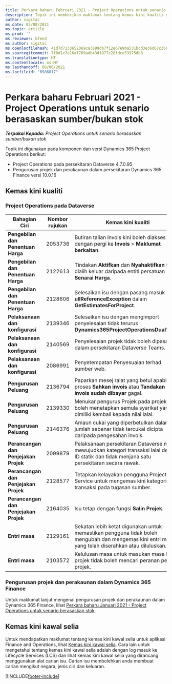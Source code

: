 ```yaml
---
title: Perkara baharu Februari 2021 - Project Operations untuk senario berasaskan sumber/bukan stok
description: Topik ini memberikan maklumat tentang kemas kini kualiti yang tersedia dalam keluaran Februari 2021 bagi Project Operations untuk senario berasaskan sumber/bukan stok.
author: sigitac
ms.date: 02/08/2021
ms.topic: article
ms.prod: ''
ms.reviewer: kfend
ms.author: sigitac
ms.openlocfilehash: 41d7d7133652069ca3899db7f12e67e9ba531bcd3e36d67c3686a6b637b077d3
ms.sourcegitcommit: 7f8d1e7a16af769adb43d1877c28fdce53975db8
ms.translationtype: HT
ms.contentlocale: ms-MY
ms.lasthandoff: 08/06/2021
ms.locfileid: "6986817"
---
```

# <a name="whats-new-february-2021---project-operations-for-resourcenon-stocked-based-scenarios"></a>Perkara baharu Februari 2021 - Project Operations untuk senario berasaskan sumber/bukan stok

_**Terpakai Kepada:** Project Operations untuk senario berasaskan sumber/bukan stok_

Topik ini digunakan pada komponen dan versi Dynamics 365 Project Operations berikut:

- Project Operations pada persekitaran Dataverse 4.7.0.95
- Pengurusan projek dan perakaunan dalam persekitaran Dynamics 365 Finance versi 10.0.16 

## <a name="quality-updates"></a>Kemas kini kualiti

### <a name="project-operations-on-dataverse"></a>Project Operations pada Dataverse

| **Bahagian Ciri** | **Nombor rujukan** | **Kemas kini kualiti** |
| --- | --- | --- |
| **Pengebilan dan Penentuan Harga** | 2053736 | Butiran talian invois kini boleh diakses dengan pergi ke **Invois** > **Maklumat berkaitan**. |
| **Pengebilan dan Penentuan Harga** | 2122613 | Tindakan **Aktifkan** dan **Nyahaktifkan** telah dialih keluar daripada entiti persatuan **Senarai Harga**. |
| **Pengebilan dan Penentuan Harga** | 2128606 | Selesaikan isu dengan pasang masuk **ullReferenceException** dalam **GetEstimatesForProject**. |
| **Pelaksanaan dan konfigurasi** | 2139346 | Selesaikan isu dengan mengimport penyelesaian tidak terurus **Dynamics365ProjectOperationsDualWrite**. |
| **Pelaksanaan dan konfigurasi** | 2140569 | Penyelesaian projek tidak boleh dipasang dalam persekitaran Dataverse Teams. |
| **Pelaksanaan dan konfigurasi** | 2086991 | Penyetempatan Penyesuaian terhad sumber web. |
| **Pengurusan Peluang** | 2136794 | Paparkan mesej ralat yang betul apabila proses **Sahkan invois** atau **Tandakan invois sudah dibayar** gagal. |
| **Pengurusan Peluang** | 2139330 | Menukar pengurus Projek pada projek tidak boleh menetapkan semula syarikat yang dimiliki kembali kepada nilai lalai. |
| **Pengurusan Peluang** | 2146376 | Amaun cukai yang diperbetulkan dalam jumlah sebenar tidak tercukai dicipta daripada pengesahan invois. |
| **Perancangan dan Penjejakan Projek** | 2099879 | Pelaksanaan persekitaran Dataverse mesti mewujudkan kategori transaksi lalai dengan ID statik dan tidak menjana satu persekitaran secara rawak. |
| **Perancangan dan Penjejakan Projek** | 2128577 | Tetapkan kelayakan pengguna Project Service untuk mengemas kini kategori transaksi pada tugasan sumber. |
| **Perancangan dan Penjejakan Projek** | 2164035 | Isu tetap dengan fungsi **Salin Projek**. |
| **Entri masa** | 2129161 | Sekatan lebih ketat digunakan untuk memastikan pengguna tidak boleh mengubah dan mengemas kini entri masa yang telah diserahkan atau diluluskan. |
| **Entri masa** | 2103572 | Kelulusan masa untuk masukan masa bukan projek tidak boleh mencari peranan pelulus projek. |

### <a name="project-management-and-accounting-in-dynamics-365-finance"></a>Pengurusan projek dan perakaunan dalam Dynamics 365 Finance 

Untuk maklumat lanjut mengenai pengurusan projek dan perakaunan dalam Dynamics 365 Finance, lihat [Perkara baharu Januari 2021 - Project Operations untuk senario berasaskan stok](whats-new-jan-2021-resource-based.md).


## <a name="regulatory-updates"></a>Kemas kini kawal selia

Untuk mendapatkan maklumat tentang kemas kini kawal selia untuk aplikasi Finance and Operations, lihat [Kemas kini kawal selia](/dynamics365/finance/localizations/regulatory-updates). Cara lain untuk mengetahui tentang kemas kini kawal selia adalah dengan log masuk ke Lifecycle Services (LCS) dan lihat kemas kini kawal selia yang dirancang menggunakan alat carian isu. Carian isu membolehkan anda membuat carian mengikut negara, jenis ciri dan keluaran.


[!INCLUDE[footer-include](../includes/footer-banner.md)]
